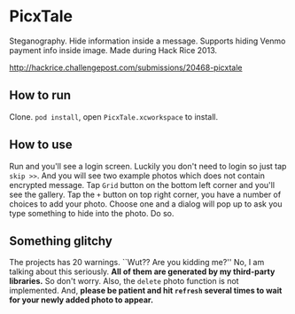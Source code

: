 PicxTale
========

Steganography. Hide information inside a message. Supports hiding Venmo payment info inside image. 
Made during Hack Rice 2013.

http://hackrice.challengepost.com/submissions/20468-picxtale

## How to run
Clone. `pod install`, open `PicxTale.xcworkspace` to install.

## How to use
Run and you'll see a login screen. Luckily you don't need to login so just tap `skip >>`. And you will see two example
photos which does not contain encrypted message. Tap `Grid` button on the bottom left corner and you'll see the gallery. Tap the `+` button on top right corner, you have a number of choices to add your photo. Choose one and a dialog will pop up to ask you type something to hide into the photo. Do so.

## Something glitchy
The projects has 20 warnings. ``Wut?? Are you kidding me?'' No, I am talking about this seriously. **All of them are generated by my third-party libraries.** So don't worry. Also, the `delete` photo function is not implemented. And, **please be patient and hit `refresh` several times to wait for your newly added photo to appear.**
